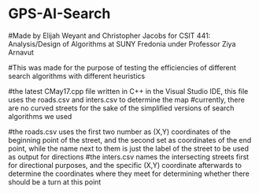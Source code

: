 # GPS-AI-Search
#Made by Elijah Weyant and Christopher Jacobs for CSIT 441: Analysis/Design of Algorithms at SUNY Fredonia under Professor Ziya Arnavut

#This was made for the purpose of testing the efficiencies of different search algorithms with different heuristics

#the latest CMay17.cpp file written in C++ in the Visual Studio IDE, this file uses the roads.csv and inters.csv to determine the map
#currently, there are no curved streets for the sake of the simplified versions of search algorithms we used

#the roads.csv uses the first two number as (X,Y) coordinates of the beginning point of the street, and the second set as coordinates of the end point, while the name next to them is just the label of the street to be used as output for directions
#the inters.csv names the intersecting streets first for directional purposes, and the specific (X,Y) coordinate afterwards to determine the coordinates where they meet for determining whether there should be a turn at this point
